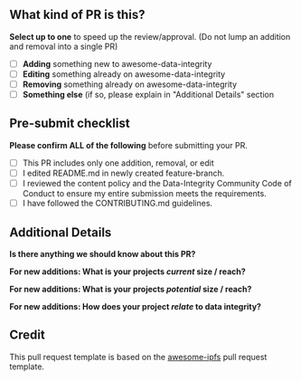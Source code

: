 ## What kind of PR is this?

**Select up to one** to speed up the review/approval. (Do not lump an addition and removal into a single PR)

- [ ] **Adding** something new to awesome-data-integrity
- [ ] **Editing** something already on awesome-data-integrity
- [ ] **Removing** something already on awesome-data-integrity
- [ ] **Something else** (if so, please explain in "Additional Details" section

## Pre-submit checklist

**Please confirm ALL of the following** before submitting your PR.

- [ ] This PR includes only one addition, removal, or edit
- [ ] I edited README.md in newly created feature-branch.
- [ ] I reviewed the content policy and the Data-Integrity Community Code of Conduct to ensure my entire submission meets the requirements.
- [ ] I have followed the CONTRIBUTING.md guidelines.

## Additional Details

**Is there anything we should know about this PR?**

**For new additions: What is your projects *current* size / reach?**

**For new additions: What is your projects *potential* size / reach?**

**For new additions: How does your project *relate* to data integrity?**

## Credit

This pull request template is based on the [awesome-ipfs](https://github.com/ipfs/awesome-ipfs/blob/master/POLICY.md) pull request template. 